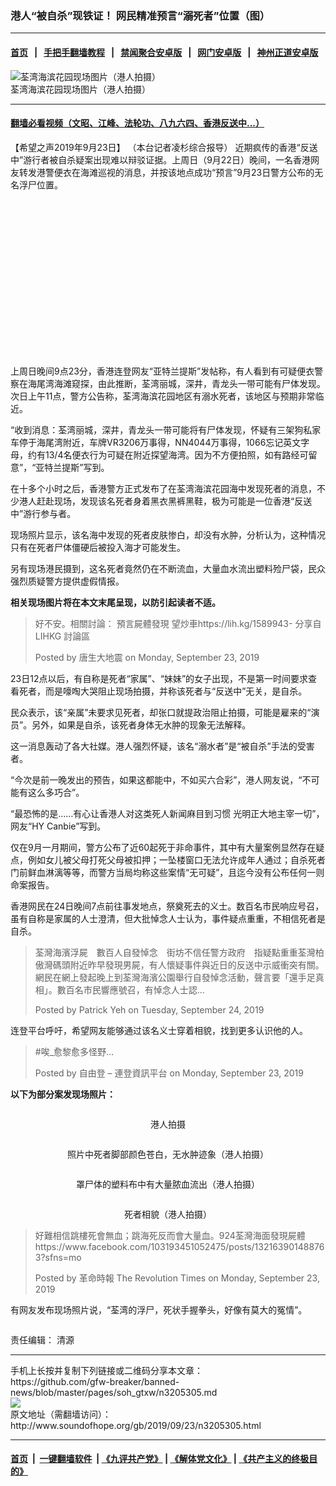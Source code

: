 ### 港人“被自杀”现铁证！ 网民精准预言“溺死者”位置（图）
------------------------

#### [首页](https://github.com/gfw-breaker/banned-news/blob/master/README.md) &nbsp;&nbsp;|&nbsp;&nbsp; [手把手翻墙教程](https://github.com/gfw-breaker/guides/wiki) &nbsp;&nbsp;|&nbsp;&nbsp; [禁闻聚合安卓版](https://github.com/gfw-breaker/bn-android) &nbsp;&nbsp;|&nbsp;&nbsp; [网门安卓版](https://github.com/oGate2/oGate) &nbsp;&nbsp;|&nbsp;&nbsp; [神州正道安卓版](https://github.com/SzzdOgate/update) 



<div class="zhidingtu">
 <div class="ar-wrap-3x2">
  <img alt="荃湾海滨花园现场图片（港人拍摄）" class="ar-wrap-inside-fill" src="http://img.soundofhope.org/2019/09/70586791-2496713843737551-7448976705911259136-n-600x400.jpg"/>
 </div>
 <div class="caption">
  荃湾海滨花园现场图片（港人拍摄）
 </div>
</div>
<hr/>


#### [翻墙必看视频（文昭、江峰、法轮功、八九六四、香港反送中...）](https://github.com/gfw-breaker/banned-news/blob/master/pages/links.md)

<div class="content">
 <p>
  <span class="content-info-date">
   【希望之声2019年9月23日】
  </span>
  <span class="content-info-type">
   （本台记者凌杉综合报导）
  </span>
  近期疯传的香港“反送中”游行者被自杀疑案出现难以辩驳证据。上周日（9月22日）晚间，一名香港网友转发港警便衣在海滩巡视的消息，并按该地点成功“预言”9月23日警方公布的无名浮尸位置。
 </p>
 <div class="widget ad-300x250 ad-ecf">
  <!-- ZW30 Post Embed 300x250 1 -->
  <ins class="adsbygoogle" data-ad-client="ca-pub-1519518652909441" data-ad-slot="9768754376" style="display:inline-block;width:300px;height:250px">
  </ins>
 </div>
 <p>
  上周日晚间9点23分，香港连登网友“亚特兰提斯”发帖称，有人看到有可疑便衣警察在海尾湾海滩窥探，由此推断，荃湾丽城，深井，青龙头一带可能有尸体发现。次日上午11点，警方公告称，荃湾海滨花园地区有溺水死者，该地区与预期非常临近。
 </p>
 <p>
  “收到消息：荃湾丽城，深井，青龙头一带可能将有尸体发现，怀疑有三架狗私家车停于海尾湾附近，车牌VR3206万事得，NN4044万事得，1066忘记英文字母，约有13/4名便衣行为可疑在附近探望海湾。因为不方便拍照，如有路经可留意”，“亚特兰提斯”写到。
 </p>
 <p>
  在十多个小时之后，香港警方正式发布了在荃湾海滨花园海中发现死者的消息，不少港人赶赴现场，发现该名死者身着黑衣黑裤黑鞋，极为可能是一位香港“反送中”游行参与者。
 </p>
 <p>
  现场照片显示，该名海中发现的死者皮肤惨白，却没有水肿，分析认为，这种情况只有在死者尸体僵硬后被投入海才可能发生。
 </p>
 <p>
  另有现场港民摄到，这名死者竟然仍在不断流血，大量血水流出塑料殓尸袋，民众强烈质疑警方提供虚假情报。
 </p>
 <p>
  <strong>
   相关现场图片将在本文末尾呈现，以防引起读者不适。
  </strong>
 </p>
 <div id="fb-root">
 </div>
 <p>
 </p>
 <div class="fb-post" data-href="https://www.facebook.com/tang.earthquake/photos/a.545909045484717/2496713840404218/?type=3" data-width="750">
  <blockquote cite="https://www.facebook.com/tang.earthquake/photos/a.545909045484717/2496713840404218/?type=3" class="fb-xfbml-parse-ignore">
   <p>
    好不安。相關討論： 預言屍體發現 望炒車https://lih.kg/1589943- 分享自 LIHKG 討論區
   </p>
   <div>
   </div>
   <p>
    Posted by
    <span href="https://www.facebook.com/tang.earthquake/">
     唐生大地震
    </span>
    on
    <span href="https://www.facebook.com/tang.earthquake/photos/a.545909045484717/2496713840404218/?type=3">
     Monday, September 23, 2019
    </span>
   </p>
  </blockquote>
 </div>
 <p>
  23日12点以后，有自称是死者“家属”、“妹妹”的女子出现，不是第一时间要求查看死者，而是嚎啕大哭阻止现场拍摄，并称该死者与“反送中”无关，是自杀。
 </p>
 <p>
  民众表示，该“亲属”未要求见死者，却张口就提政治阻止拍摄，可能是雇来的“演员”。另外，如果是自杀，该死者身体无水肿的现象无法解释。
 </p>
 <p>
  这一消息轰动了各大社媒。港人强烈怀疑，该名“溺水者”是“被自杀”手法的受害者。
 </p>
 <p>
  “今次是前一晚发出的预告，如果这都能中，不如买六合彩”，港人网友说，“不可能有这么多巧合”。
 </p>
 <p>
  “最恐怖的是……有心让香港人对这类死人新闻麻目到习惯 光明正大地主宰一切”，网友“HY Canbie”写到。
 </p>
 <p>
  仅在9月一月期间，警方公布了近60起死于非命事件，其中有大量案例显然存在疑点，例如女儿被父母打死父母被扣押；一坠楼窗口无法允许成年人通过；自杀死者门前鲜血淋漓等等，而警方当局均称这些案情“无可疑”，且迄今没有公布任何一则命案报告。
 </p>
 <p>
  香港网民在24日晚间7点前往事发地点，祭奠死去的义士。数百名市民响应号召，虽有自称是家属的人士澄清，但大批悼念人士认为，事件疑点重重，不相信死者是自杀。
 </p>
 <div id="fb-root">
 </div>
 <p>
 </p>
 <div class="fb-post" data-href="https://www.facebook.com/patrick.yeh.165/posts/10215376005702814" data-width="750">
  <blockquote cite="https://www.facebook.com/patrick.yeh.165/posts/10215376005702814" class="fb-xfbml-parse-ignore">
   <p>
    荃灣海濱浮屍　數百人自發悼念　街坊不信任警方政府　指疑點重重荃灣柏傲灣碼頭附近昨早發現男屍，有人懷疑事件與近日的反送中示威衝突有關。網民在網上發起晚上到荃灣海濱公園舉行自發悼念活動，聲言要「還手足真相」。數百名市民響應號召，有悼念人士認…
   </p>
   <p>
    Posted by
    <span href="#" role="button">
     Patrick Yeh
    </span>
    on
    <span href="https://www.facebook.com/patrick.yeh.165/posts/10215376005702814">
     Tuesday, September 24, 2019
    </span>
   </p>
  </blockquote>
 </div>
 <p>
 </p>
 <p>
  连登平台呼吁，希望网友能够通过该名义士穿着相貌，找到更多认识他的人。
 </p>
 <div id="fb-root">
 </div>
 <p>
 </p>
 <div class="fb-post" data-href="https://www.facebook.com/freedun/posts/2467462380197166" data-width="750">
  <blockquote cite="https://www.facebook.com/freedun/posts/2467462380197166" class="fb-xfbml-parse-ignore">
   <p>
    #唉_愈黎愈多怪野…
   </p>
   <p>
    Posted by
    <span href="https://www.facebook.com/freedun/">
     自由登 – 連登資訊平台
    </span>
    on
    <span href="https://www.facebook.com/freedun/posts/2467462380197166">
     Monday, September 23, 2019
    </span>
   </p>
  </blockquote>
 </div>
 <p>
  <strong>
   以下为部分案发现场照片：
  </strong>
 </p>
 <p>
  <img alt="" class="alignnone size-medium wp-image-3205464 aligncenter" src="http://img.soundofhope.org/2019/09/71297401-10162252596910484-708894724550819840-n-600x338.jpg" srcset="http://img.soundofhope.org/2019/09/71297401-10162252596910484-708894724550819840-n-600x338.jpg 600w, http://img.soundofhope.org/2019/09/71297401-10162252596910484-708894724550819840-n-768x432.jpg 768w, http://img.soundofhope.org/2019/09/71297401-10162252596910484-708894724550819840-n-180x101.jpg 180w, http://img.soundofhope.org/2019/09/71297401-10162252596910484-708894724550819840-n-366x206.jpg 366w, http://img.soundofhope.org/2019/09/71297401-10162252596910484-708894724550819840-n.jpg 960w"/>
 </p>
 <p style="text-align: center;">
  港人拍摄
 </p>
 <p>
  <img alt="" class="alignnone size-medium wp-image-3205767 aligncenter" src="http://img.soundofhope.org/2019/09/71481175-2310970569213668-5580382167956979712-o-600x450.jpg" srcset="http://img.soundofhope.org/2019/09/71481175-2310970569213668-5580382167956979712-o-600x450.jpg 600w, http://img.soundofhope.org/2019/09/71481175-2310970569213668-5580382167956979712-o-768x576.jpg 768w, http://img.soundofhope.org/2019/09/71481175-2310970569213668-5580382167956979712-o-1024x768.jpg 1024w, http://img.soundofhope.org/2019/09/71481175-2310970569213668-5580382167956979712-o-180x135.jpg 180w, http://img.soundofhope.org/2019/09/71481175-2310970569213668-5580382167956979712-o-366x275.jpg 366w, http://img.soundofhope.org/2019/09/71481175-2310970569213668-5580382167956979712-o.jpg 1600w"/>
 </p>
 <p style="text-align: center;">
  照片中死者脚部颜色苍白，无水肿迹象（港人拍摄）
 </p>
 <p>
  <img alt="" class="alignnone size-medium wp-image-3205467 aligncenter" src="http://img.soundofhope.org/2019/09/69667490-10156966945987968-6029047435383275520-n-338x600.jpg" srcset="http://img.soundofhope.org/2019/09/69667490-10156966945987968-6029047435383275520-n-338x600.jpg 338w, http://img.soundofhope.org/2019/09/69667490-10156966945987968-6029047435383275520-n-180x320.jpg 180w, http://img.soundofhope.org/2019/09/69667490-10156966945987968-6029047435383275520-n-366x651.jpg 366w, http://img.soundofhope.org/2019/09/69667490-10156966945987968-6029047435383275520-n.jpg 540w"/>
 </p>
 <p style="text-align: center;">
  罩尸体的塑料布中有大量脓血流出（港人拍摄）
 </p>
 <p>
  <img alt="" class="alignnone size-medium wp-image-3205830 aligncenter" src="http://img.soundofhope.org/2019/09/jzxewed-338x600.jpg" srcset="http://img.soundofhope.org/2019/09/jzxewed-338x600.jpg 338w, http://img.soundofhope.org/2019/09/jzxewed-576x1024.jpg 576w, http://img.soundofhope.org/2019/09/jzxewed-180x320.jpg 180w, http://img.soundofhope.org/2019/09/jzxewed-366x651.jpg 366w, http://img.soundofhope.org/2019/09/jzxewed.jpg 720w"/>
 </p>
 <p style="text-align: center;">
  死者相貌（港人拍摄）
 </p>
 <div id="fb-root">
 </div>
 <p>
 </p>
 <div class="fb-post" data-href="https://www.facebook.com/revoltimes/posts/132683271436826" data-width="750">
  <blockquote cite="https://www.facebook.com/revoltimes/posts/132683271436826" class="fb-xfbml-parse-ignore">
   <p>
    好難相信跳樓死會無血；跳海死反而會大量血。924荃灣海面發現屍體https://www.facebook.com/103193451052475/posts/132163901488763?sfns=mo
   </p>
   <p>
    Posted by
    <span href="https://www.facebook.com/revoltimes/">
     革命時報 The Revolution Times
    </span>
    on
    <span href="https://www.facebook.com/revoltimes/posts/132683271436826">
     Monday, September 23, 2019
    </span>
   </p>
  </blockquote>
 </div>
 <p>
  有网友发布现场照片说，“荃湾的浮尸，死状手握拳头，好像有莫大的冤情”。
 </p>
 <p>
  <img alt="" class="alignnone size-full wp-image-3205809 aligncenter" src="http://img.soundofhope.org/2019/09/ojegewn.jpg" srcset="http://img.soundofhope.org/2019/09/ojegewn.jpg 540w, http://img.soundofhope.org/2019/09/ojegewn-180x188.jpg 180w, http://img.soundofhope.org/2019/09/ojegewn-366x382.jpg 366w"/>
 </p>
 <p>
 </p>
 <p>
 </p>
 <p>
 </p>
 <div class="content-info-btm">
  <p class="content-info-zerenbianji">
   <span class="content-info-title">
    责任编辑：
   </span>
   <span class="content-info-content">
    清源
   </span>
  </p>
 </div>
</div>

<hr/>
手机上长按并复制下列链接或二维码分享本文章：<br/>
https://github.com/gfw-breaker/banned-news/blob/master/pages/soh_gtxw/n3205305.md <br/>
<a href='https://github.com/gfw-breaker/banned-news/blob/master/pages/soh_gtxw/n3205305.md'><img src='https://github.com/gfw-breaker/banned-news/blob/master/pages/soh_gtxw/n3205305.md.png'/></a> <br/>
原文地址（需翻墙访问）：http://www.soundofhope.org/gb/2019/09/23/n3205305.html


------------------------
#### [首页](https://github.com/gfw-breaker/banned-news/blob/master/README.md) &nbsp;|&nbsp; [一键翻墙软件](https://github.com/gfw-breaker/nogfw/blob/master/README.md) &nbsp;| [《九评共产党》](https://github.com/gfw-breaker/9ping.md/blob/master/README.md#九评之一评共产党是什么) | [《解体党文化》](https://github.com/gfw-breaker/jtdwh.md/blob/master/README.md) | [《共产主义的终极目的》](https://github.com/gfw-breaker/gczydzjmd.md/blob/master/README.md)


<img src='http://gfw-breaker.win/banned-news/pages/soh_gtxw/n3205305.md' width='0px' height='0px'/>